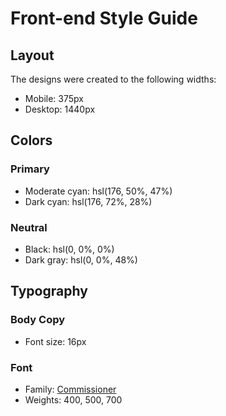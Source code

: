 # Front-end Style Guide

## Layout

The designs were created to the following widths:

-  Mobile: 375px
-   Desktop: 1440px

## Colors

### Primary

-   Moderate cyan: hsl(176, 50%, 47%)
-   Dark cyan: hsl(176, 72%, 28%)

### Neutral

-   Black: hsl(0, 0%, 0%)
-   Dark gray: hsl(0, 0%, 48%)

## Typography

### Body Copy

-   Font size: 16px

### Font

-   Family: [Commissioner](https://fonts.google.com/specimen/Commissioner)
-   Weights: 400, 500, 700
